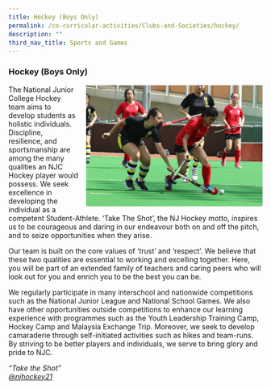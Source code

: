 ```yaml
---
title: Hockey (Boys Only)
permalink: /co-curricular-activities/Clubs-and-Societies/hockey/
description: ""
third_nav_title: Sports and Games
---
```



### Hockey (Boys Only)

<img src="/images/hockey1.png" style="width:350px;height:240px;margin-left:15px;" align = "right"> The National Junior College Hockey team aims to develop students as holistic individuals. Discipline, resilience, and sportsmanship are among the many qualities an NJC Hockey player would possess. We seek excellence in developing the individual as a competent Student-Athlete. ‘Take The Shot’, the NJ Hockey motto, inspires us to be courageous and daring in our endeavour both on and off the pitch, and to seize opportunities when they arise.

Our team is built on the core values of ‘trust’ and ‘respect’. We believe that these two qualities are essential to working and excelling together. Here, you will be part of an extended family of teachers and caring peers who will look out for you and enrich you to be the best you can be.

We regularly participate in many interschool and nationwide competitions such as the National Junior League and National School Games. We also have other opportunities outside competitions to enhance our learning experience with programmes such as the Youth Leadership Training Camp, Hockey Camp and Malaysia Exchange Trip. Moreover, we seek to develop camaraderie through self-initiated activities such as hikes and team-runs. By striving to be better players and individuals, we serve to bring glory and pride to NJC.

_“Take the Shot”  
[@njhockey21](https://www.instagram.com/njhockey21/?hl=en)_